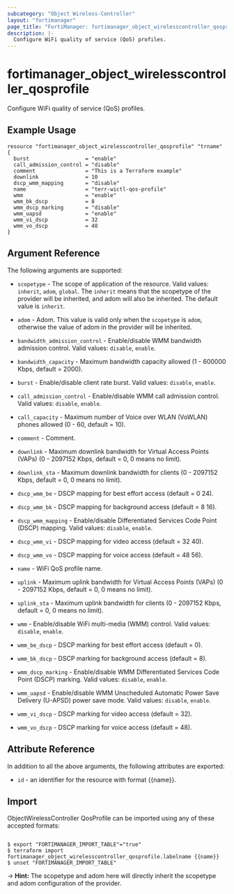 ```yaml
---
subcategory: "Object Wireless-Controller"
layout: "fortimanager"
page_title: "FortiManager: fortimanager_object_wirelesscontroller_qosprofile"
description: |-
  Configure WiFi quality of service (QoS) profiles.
---
```


# fortimanager_object_wirelesscontroller_qosprofile
Configure WiFi quality of service (QoS) profiles.

## Example Usage

```hcl
resource "fortimanager_object_wirelesscontroller_qosprofile" "trname" {
  burst                  = "enable"
  call_admission_control = "disable"
  comment                = "This is a Terraform example"
  downlink               = 10
  dscp_wmm_mapping       = "disable"
  name                   = "terr-wictl-qos-profile"
  wmm                    = "enable"
  wmm_bk_dscp            = 8
  wmm_dscp_marking       = "disable"
  wmm_uapsd              = "enable"
  wmm_vi_dscp            = 32
  wmm_vo_dscp            = 48
}
```

## Argument Reference


The following arguments are supported:

* `scopetype` - The scope of application of the resource. Valid values: `inherit`, `adom`, `global`. The `inherit` means that the scopetype of the provider will be inherited, and adom will also be inherited. The default value is `inherit`.
* `adom` - Adom. This value is valid only when the `scopetype` is `adom`, otherwise the value of adom in the provider will be inherited.

* `bandwidth_admission_control` - Enable/disable WMM bandwidth admission control. Valid values: `disable`, `enable`.

* `bandwidth_capacity` - Maximum bandwidth capacity allowed (1 - 600000 Kbps, default = 2000).
* `burst` - Enable/disable client rate burst. Valid values: `disable`, `enable`.

* `call_admission_control` - Enable/disable WMM call admission control. Valid values: `disable`, `enable`.

* `call_capacity` - Maximum number of Voice over WLAN (VoWLAN) phones allowed (0 - 60, default = 10).
* `comment` - Comment.
* `downlink` - Maximum downlink bandwidth for Virtual Access Points (VAPs) (0 - 2097152 Kbps, default = 0, 0 means no limit).
* `downlink_sta` - Maximum downlink bandwidth for clients (0 - 2097152 Kbps, default = 0, 0 means no limit).
* `dscp_wmm_be` - DSCP mapping for best effort access (default = 0 24).
* `dscp_wmm_bk` - DSCP mapping for background access (default = 8 16).
* `dscp_wmm_mapping` - Enable/disable Differentiated Services Code Point (DSCP) mapping. Valid values: `disable`, `enable`.

* `dscp_wmm_vi` - DSCP mapping for video access (default = 32 40).
* `dscp_wmm_vo` - DSCP mapping for voice access (default = 48 56).
* `name` - WiFi QoS profile name.
* `uplink` - Maximum uplink bandwidth for Virtual Access Points (VAPs) (0 - 2097152 Kbps, default = 0, 0 means no limit).
* `uplink_sta` - Maximum uplink bandwidth for clients (0 - 2097152 Kbps, default = 0, 0 means no limit).
* `wmm` - Enable/disable WiFi multi-media (WMM) control. Valid values: `disable`, `enable`.

* `wmm_be_dscp` - DSCP marking for best effort access (default = 0).
* `wmm_bk_dscp` - DSCP marking for background access (default = 8).
* `wmm_dscp_marking` - Enable/disable WMM Differentiated Services Code Point (DSCP) marking. Valid values: `disable`, `enable`.

* `wmm_uapsd` - Enable/disable WMM Unscheduled Automatic Power Save Delivery (U-APSD) power save mode. Valid values: `disable`, `enable`.

* `wmm_vi_dscp` - DSCP marking for video access (default = 32).
* `wmm_vo_dscp` - DSCP marking for voice access (default = 48).


## Attribute Reference

In addition to all the above arguments, the following attributes are exported:
* `id` - an identifier for the resource with format {{name}}.

## Import

ObjectWirelessController QosProfile can be imported using any of these accepted formats:
```

$ export "FORTIMANAGER_IMPORT_TABLE"="true"
$ terraform import fortimanager_object_wirelesscontroller_qosprofile.labelname {{name}}
$ unset "FORTIMANAGER_IMPORT_TABLE"
```
-> **Hint:** The scopetype and adom here will directly inherit the scopetype and adom configuration of the provider.
